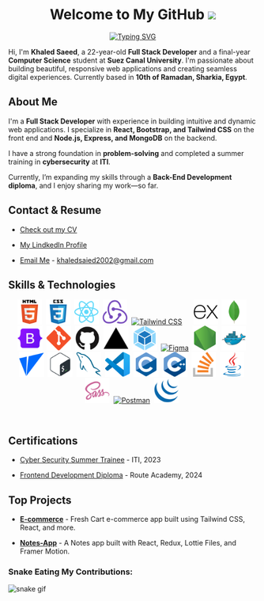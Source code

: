 <h1 align="center">
 Welcome to My GitHub 
  <img src="https://media.giphy.com/media/hvRJCLFzcasrR4ia7z/giphy.gif" width="28">
</h1>

<!-- Typing SVG by DenverCoder1 - https://github.com/DenverCoder1/readme-typing-svg -->
<p align="center">
<a href="https://git.io/typing-svg"><img src="https://readme-typing-svg.demolab.com?font=Fira+Code&pause=1000&center=true&width=600&lines=Full+Stack+Developer;Crafting+code+from+ideas%2C+script+by+script.+;The+power+of+imagination+makes+us+infinite." alt="Typing SVG" /></a>
</p>

Hi, I'm **Khaled Saeed**, a 22-year-old **Full Stack Developer** and a final-year **Computer Science** student at **Suez Canal University**. I'm passionate about building beautiful, responsive web applications and creating seamless digital experiences. Currently based in **10th of Ramadan, Sharkia, Egypt**.

## About Me

I'm a **Full Stack Developer** with experience in building intuitive and dynamic web applications. I specialize in **React, Bootstrap, and Tailwind CSS** on the front end and **Node.js, Express, and MongoDB** on the backend.

I have a strong foundation in **problem-solving** and completed a summer training in **cybersecurity** at **ITI**.

Currently, I’m expanding my skills through a **Back-End Development diploma**, and I enjoy sharing my work—so far.

## Contact & Resume

- [Check out my CV](link-to-publication)

- [My LindkedIn Profile](https://www.linkedin.com/in/k7413ds433d/)

- [Email Me](mailto:khaledsaied2002@gmail.com) - khaledsaied2002@gmail.com

## Skills & Technologies

<p align="center">
  <a href="https://www.w3.org/html/" target="_blank" rel="noreferrer"><img alt="HTML5" width="50" height="50" src="https://raw.githubusercontent.com/devicons/devicon/master/icons/html5/html5-original-wordmark.svg"/></a>&nbsp;
  <a href="https://www.w3schools.com/css/" target="_blank" rel="noreferrer"><img alt="CSS3" width="50" height="50" src="https://raw.githubusercontent.com/devicons/devicon/master/icons/css3/css3-original-wordmark.svg"/></a>&nbsp;
  <a href="https://react.dev/" target="_blank" rel="noreferrer"><img alt="React" width="50" height="50" src="https://raw.githubusercontent.com/devicons/devicon/master/icons/react/react-original.svg"/></a>&nbsp;
  <a href="https://redux.js.org/" target="_blank" rel="noreferrer"><img alt="Redux" width="50" height="50" src="https://raw.githubusercontent.com/devicons/devicon/master/icons/redux/redux-original.svg"/></a>&nbsp;
  <a href="https://tailwindcss.com/" target="_blank" rel="noreferrer" ><img style="margin-right:15px;"  alt="Tailwind CSS" width="50" height="50" src="https://raw.githubusercontent.com/HighAmbition211/HighAmbition211/auxiliary/frameworks/tailwindcss.svg" /></a>&nbsp;
  <a href="https://expressjs.com/" target="_blank" rel="noreferrer"><img alt="Express" width="50" height="50" src="https://raw.githubusercontent.com/devicons/devicon/master/icons/express/express-original.svg"/></a>&nbsp;
  <a href="https://www.mongodb.com/" target="_blank" rel="noreferrer"><img alt="MongoDB" width="50" height="50" src="https://raw.githubusercontent.com/devicons/devicon/master/icons/mongodb/mongodb-original.svg"/></a>&nbsp;
  <a href="https://getbootstrap.com/" target="_blank" rel="noreferrer"><img alt="Bootstrap" width="50" height="50" src="https://raw.githubusercontent.com/devicons/devicon/master/icons/bootstrap/bootstrap-original.svg"/></a>&nbsp;
  <a href="https://git-scm.com/" target="_blank" rel="noreferrer"><img alt="Git" width="50" height="50" src="https://raw.githubusercontent.com/devicons/devicon/master/icons/git/git-original.svg"/></a>&nbsp;
  <a href="https://github.com/" target="_blank" rel="noreferrer"><img alt="GitHub" width="50" height="50" src="https://raw.githubusercontent.com/devicons/devicon/master/icons/github/github-original.svg"/></a>&nbsp;
  <a href="https://vercel.com/" target="_blank" rel="noreferrer"><img alt="Vercel" width="50" height="50" src="https://raw.githubusercontent.com/simple-icons/simple-icons/develop/icons/vercel.svg"/></a>&nbsp;
  <a href="https://webpack.js.org/" target="_blank" rel="noreferrer"><img alt="Webpack" width="50" height="50" src="https://raw.githubusercontent.com/devicons/devicon/master/icons/webpack/webpack-original.svg"/></a>&nbsp;
  <a href="https://www.figma.com/" target="_blank" rel="noreferrer"><img alt="Figma" width="50" height="50" src="https://www.vectorlogo.zone/logos/figma/figma-icon.svg"/></a>&nbsp;
  <a href="https://nodejs.org/" target="_blank" rel="noreferrer"><img alt="Node.js" width="50" height="50" src="https://raw.githubusercontent.com/devicons/devicon/master/icons/nodejs/nodejs-original.svg"/></a>&nbsp;
  <a href="https://www.docker.com/" target="_blank" rel="noreferrer"><img alt="Docker" width="50" height="50" src="https://raw.githubusercontent.com/devicons/devicon/master/icons/docker/docker-original.svg"/></a>&nbsp;
  <a href="https://vitejs.dev/" target="_blank" rel="noreferrer"><img alt="Vite" width="50" height="50" src="https://raw.githubusercontent.com/devicons/devicon/master/icons/vite/vite-original.svg"/></a>&nbsp;
  <a href="https://www.gnu.org/software/bash/" target="_blank" rel="noreferrer"><img alt="Bash" width="50" height="50" src="https://raw.githubusercontent.com/devicons/devicon/master/icons/bash/bash-original.svg"/></a>&nbsp;
  <a href="https://www.mysql.com/" target="_blank" rel="noreferrer"><img alt="MySQL" width="50" height="50" src="https://raw.githubusercontent.com/devicons/devicon/master/icons/mysql/mysql-original.svg"/></a>&nbsp;
  <a href="https://code.visualstudio.com/" target="_blank" rel="noreferrer"><img alt="VSCode" width="50" height="50" src="https://raw.githubusercontent.com/devicons/devicon/master/icons/vscode/vscode-original.svg"/></a>&nbsp;
  <a href="https://www.cprogramming.com/" target="_blank" rel="noreferrer"><img alt="C" width="50" height="50" src="https://raw.githubusercontent.com/devicons/devicon/master/icons/c/c-original.svg"/></a>&nbsp;
  <a href="https://isocpp.org/" target="_blank" rel="noreferrer"><img alt="C++" width="50" height="50" src="https://raw.githubusercontent.com/devicons/devicon/master/icons/cplusplus/cplusplus-original.svg"/></a>&nbsp;
  <a href="https://stackoverflow.com/" target="_blank" rel="noreferrer"><img alt="Stack Overflow" width="50" height="50" src="https://raw.githubusercontent.com/devicons/devicon/master/icons/stackoverflow/stackoverflow-original.svg"/></a>&nbsp;
  <a href="https://www.java.com/" target="_blank" rel="noreferrer"><img alt="Java" width="50" height="50" src="https://raw.githubusercontent.com/devicons/devicon/master/icons/java/java-original.svg"/></a>&nbsp;
  <a href="https://sass-lang.com/" target="_blank" rel="noreferrer"><img alt="Sass" width="50" height="50" src="https://raw.githubusercontent.com/devicons/devicon/master/icons/sass/sass-original.svg"/></a>&nbsp;
  <a href="https://www.postman.com/" target="_blank" rel="noreferrer"><img alt="Postman" width="50" height="50" src="https://www.vectorlogo.zone/logos/getpostman/getpostman-icon.svg"/></a>&nbsp;
  <a href="https://jquery.com/" target="_blank" rel="noreferrer"><img alt="jQuery" width="50" height="50" src="https://raw.githubusercontent.com/devicons/devicon/master/icons/jquery/jquery-original.svg"/></a>&nbsp;
</p><br>

## Certifications

- [Cyber Security Summer Trainee](https://drive.google.com/file/d/1LuCiF_YDKh8QFTPFYqJCQptI24vDt659/view) - ITI, 2023

- [Frontend Development Diploma](https://drive.google.com/file/d/17TFSCZcIH1cBTUd4sFoaUmnuYwH1ZZOk/view) - Route Academy, 2024

## Top Projects

- [**E-commerce**](https://k7413ds433d.github.io/E-commerce/) - Fresh Cart e-commerce app built using Tailwind CSS, React, and more.

- [**Notes-App**](https://k7413ds433d.github.io/Notes-App/) - A Notes app built with React, Redux, Lottie Files, and Framer Motion.

<h3 align="left">Snake Eating My Contributions:</h3>

![snake gif](https://github.com/K7413dS433d/K7413dS433d/blob/output/github-contribution-grid-snake-dark.svg)
